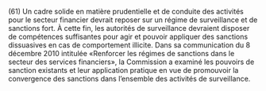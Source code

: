 (61) Un cadre solide en matière prudentielle et de conduite des activités pour le secteur financier devrait reposer sur un régime de surveillance et de sanctions fort. À cette fin, les autorités de surveillance devraient disposer de compétences suffisantes pour agir et pouvoir appliquer des sanctions dissuasives en cas de comportement illicite. Dans sa communication du 8 décembre 2010 intitulée «Renforcer les régimes de sanctions dans le secteur des services financiers», la Commission a examiné les pouvoirs de sanction existants et leur application pratique en vue de promouvoir la convergence des sanctions dans l’ensemble des activités de surveillance.